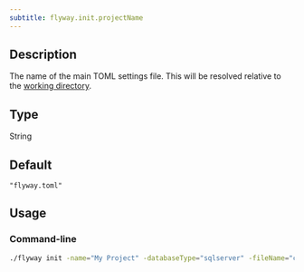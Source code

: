 ```yaml
---
subtitle: flyway.init.projectName
---
```


## Description

The name of the main TOML settings file.
This will be resolved relative to the [working directory](<Command-line Parameters/Working Directory Parameter>).

## Type

String

## Default

`"flyway.toml"`

## Usage

### Command-line

```bash
./flyway init -name="My Project" -databaseType="sqlserver" -fileName="custom.toml"
```
